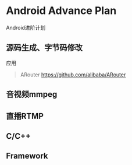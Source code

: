 # Android Advance Plan
Android进阶计划


## 源码生成、字节码修改
应用
> ARouter https://github.com/alibaba/ARouter

## 音视频mmpeg

## 直播RTMP

## C/C++

## Framework